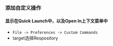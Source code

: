 ### 添加自定义操作

#### 显示在Quick Launch中，以及Open In上下文菜单中

- `File -> Preferences -> Custom Commands`
- target选择Respository

